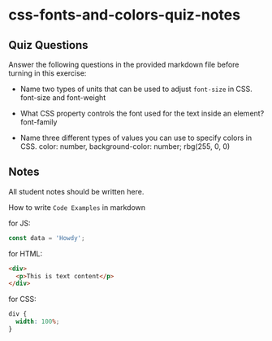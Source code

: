 # css-fonts-and-colors-quiz-notes

## Quiz Questions

Answer the following questions in the provided markdown file before turning in this exercise:

- Name two types of units that can be used to adjust `font-size` in CSS. font-size and font-weight

- What CSS property controls the font used for the text inside an element? font-family

- Name three different types of values you can use to specify colors in CSS. color: number, background-color: number; rbg(255, 0, 0)

## Notes

All student notes should be written here.

How to write `Code Examples` in markdown

for JS:

```js
const data = 'Howdy';
```

for HTML:

```html
<div>
  <p>This is text content</p>
</div>
```

for CSS:

```css
div {
  width: 100%;
}
```
